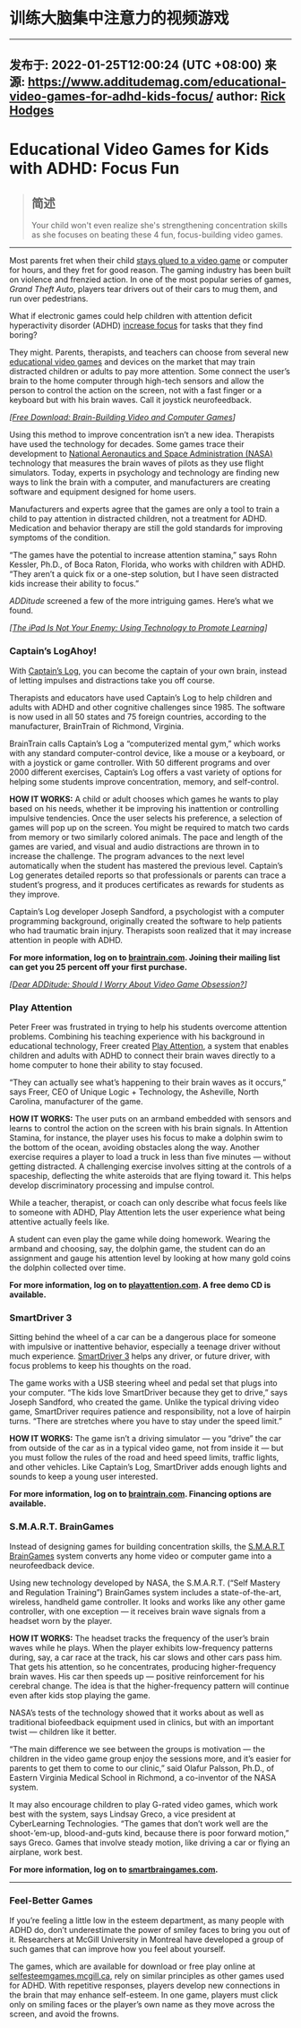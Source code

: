      

# 训练大脑集中注意力的视频游戏

---
发布于: 2022-01-25T12:00:24 (UTC +08:00)
来源: https://www.additudemag.com/educational-video-games-for-adhd-kids-focus/
author: [Rick Hodges](https://www.additudemag.com/author/rick-hodges/)
---

# Educational Video Games for Kids with ADHD: Focus Fun

> ## 简述
> Your child won't even realize she's strengthening concentration skills as she focuses on beating these 4 fun, focus-building video games.

---
Most parents fret when their child [stays glued to a video game](https://www.additudemag.com/is-your-child-addicted-to-video-game/) or computer for hours, and they fret for good reason. The gaming industry has been built on violence and frenzied action. In one of the most popular series of games, _Grand Theft Auto_, players tear drivers out of their cars to mug them, and run over pedestrians.

What if electronic games could help children with attention deficit hyperactivity disorder (ADHD) [increase focus](https://www.additudemag.com/focus-techniques-for-distracted-children/) for tasks that they find boring?

They might. Parents, therapists, and teachers can choose from several new [educational video games](https://www.additudemag.com/video-games-help-adhd/) and devices on the market that may train distracted children or adults to pay more attention. Some connect the user’s brain to the home computer through high-tech sensors and allow the person to control the action on the screen, not with a fast finger or a keyboard but with his brain waves. Call it joystick neurofeedback.

_\[[Free Download: Brain-Building Video and Computer Games](https://www.additudemag.com/download/video-games-for-adhd-brains/?src=embed_link)\]_

Using this method to improve concentration isn’t a new idea. Therapists have used the technology for decades. Some games trace their development to [National Aeronautics and Space Administration (NASA)](https://www.nasa.gov/) technology that measures the brain waves of pilots as they use flight simulators. Today, experts in psychology and technology are finding new ways to link the brain with a computer, and manufacturers are creating software and equipment designed for home users.

Manufacturers and experts agree that the games are only a tool to train a child to pay attention in distracted children, not a treatment for ADHD. Medication and behavior therapy are still the gold standards for improving symptoms of the condition.

“The games have the potential to increase attention stamina,” says Rohn Kessler, Ph.D., of Boca Raton, Florida, who works with children with ADHD. “They aren’t a quick fix or a one-step solution, but I have seen distracted kids increase their ability to focus.”

_ADDitude_ screened a few of the more intriguing games. Here’s what we found.

_\[[The iPad Is Not Your Enemy: Using Technology to Promote Learning](https://www.additudemag.com/screen-time-for-kids-summer/?src=embed_link)\]_

### Captain’s LogAhoy!

With [Captain’s Log](http://www.braintrain.com/home_users/captains_log/captainslog_homeuser.htm), you can become the captain of your own brain, instead of letting impulses and distractions take you off course.

Therapists and educators have used Captain’s Log to help children and adults with ADHD and other cognitive challenges since 1985. The software is now used in all 50 states and 75 foreign countries, according to the manufacturer, BrainTrain of Richmond, Virginia.

BrainTrain calls Captain’s Log a “computerized mental gym,” which works with any standard computer-control device, like a mouse or a keyboard, or with a joystick or game controller. With 50 different programs and over 2000 different exercises, Captain’s Log offers a vast variety of options for helping some students improve concentration, memory, and self-control.

**HOW IT WORKS:** A child or adult chooses which games he wants to play based on his needs, whether it be improving his inattention or controlling impulsive tendencies. Once the user selects his preference, a selection of games will pop up on the screen. You might be required to match two cards from memory or two similarly colored animals. The pace and length of the games are varied, and visual and audio distractions are thrown in to increase the challenge. The program advances to the next level automatically when the student has mastered the previous level. Captain’s Log generates detailed reports so that professionals or parents can trace a student’s progress, and it produces certificates as rewards for students as they improve.

Captain’s Log developer Joseph Sandford, a psychologist with a computer programming background, originally created the software to help patients who had traumatic brain injury. Therapists soon realized that it may increase attention in people with ADHD.

**For more information, log on to [braintrain.com](http://www.braintrain.com/). Joining their mailing list can get you 25 percent off your first purchase.**

_\[[Dear ADDitude: Should I Worry About Video Game Obsession?](https://www.additudemag.com/dear-additude-should-i-worry-about-video-game-addiction/?src=embed_link)\]_

### Play Attention

Peter Freer was frustrated in trying to help his students overcome attention problems. Combining his teaching experience with his background in educational technology, Freer created [Play Attention](http://www.playattention.com/), a system that enables children and adults with ADHD to connect their brain waves directly to a home computer to hone their ability to stay focused.

“They can actually see what’s happening to their brain waves as it occurs,” says Freer, CEO of Unique Logic + Technology, the Asheville, North Carolina, manufacturer of the game.

**HOW IT WORKS:** The user puts on an armband embedded with sensors and learns to control the action on the screen with his brain signals. In Attention Stamina, for instance, the player uses his focus to make a dolphin swim to the bottom of the ocean, avoiding obstacles along the way. Another exercise requires a player to load a truck in less than five minutes — without getting distracted. A challenging exercise involves sitting at the controls of a spaceship, deflecting the white asteroids that are flying toward it. This helps develop discriminatory processing and impulse control.

While a teacher, therapist, or coach can only describe what focus feels like to someone with ADHD, Play Attention lets the user experience what being attentive actually feels like.

A student can even play the game while doing homework. Wearing the armband and choosing, say, the dolphin game, the student can do an assignment and gauge his attention level by looking at how many gold coins the dolphin collected over time.

**For more information, log on to [playattention.com](http://www.playattention.com/). A free demo CD is available.**

### SmartDriver 3

Sitting behind the wheel of a car can be a dangerous place for someone with impulsive or inattentive behavior, especially a teenage driver without much experience. [SmartDriver 3](http://www.braintrain.com/smartdriver3/) helps any driver, or future driver, with focus problems to keep his thoughts on the road.

The game works with a USB steering wheel and pedal set that plugs into your computer. “The kids love SmartDriver because they get to drive,” says Joseph Sandford, who created the game. Unlike the typical driving video game, SmartDriver requires patience and responsibility, not a love of hairpin turns. “There are stretches where you have to stay under the speed limit.”

**HOW IT WORKS:** The game isn’t a driving simulator — you “drive” the car from outside of the car as in a typical video game, not from inside it — but you must follow the rules of the road and heed speed limits, traffic lights, and other vehicles. Like Captain’s Log, SmartDriver adds enough lights and sounds to keep a young user interested.

**For more information, log on to [braintrain.com](http://www.braintrain.com/). Financing options are available.**

### S.M.A.R.T. BrainGames

Instead of designing games for building concentration skills, the [S.M.A.R.T BrainGames](http://www.smartbraingames.com/) system converts any home video or computer game into a neurofeedback device.

Using new technology developed by NASA, the S.M.A.R.T. (“Self Mastery and Regulation Training”) BrainGames system includes a state-of-the-art, wireless, handheld game controller. It looks and works like any other game controller, with one exception — it receives brain wave signals from a headset worn by the player.

**HOW IT WORKS:** The headset tracks the frequency of the user’s brain waves while he plays. When the player exhibits low-frequency patterns during, say, a car race at the track, his car slows and other cars pass him. That gets his attention, so he concentrates, producing higher-frequency brain waves. His car then speeds up — positive reinforcement for his cerebral change. The idea is that the higher-frequency pattern will continue even after kids stop playing the game.

NASA’s tests of the technology showed that it works about as well as traditional biofeedback equipment used in clinics, but with an important twist — children like it better.

“The main difference we see between the groups is motivation — the children in the video game group enjoy the sessions more, and it’s easier for parents to get them to come to our clinic,” said Olafur Palsson, Ph.D., of Eastern Virginia Medical School in Richmond, a co-inventor of the NASA system.

It may also encourage children to play G-rated video games, which work best with the system, says Lindsay Greco, a vice president at CyberLearning Technologies. “The games that don’t work well are the shoot-’em-up, blood-and-guts kind, because there is poor forward motion,” says Greco. Games that involve steady motion, like driving a car or flying an airplane, work best.

**For more information, log on to [smartbraingames.com](http://www.smartbraingames.com/).**

___

### Feel-Better Games

If you’re feeling a little low in the esteem department, as many people with ADHD do, don’t underestimate the power of smiley faces to bring you out of it. Researchers at McGill University in Montreal have developed a group of such games that can improve how you feel about yourself.

The games, which are available for download or free play online at [selfesteemgames.mcgill.ca](http://www.selfesteemgames.mcgill.ca/), rely on similar principles as other games used for ADHD. With repetitive responses, players develop new connections in the brain that may enhance self-esteem. In one game, players must click only on smiling faces or the player’s own name as they move across the screen, and avoid the frowns.
